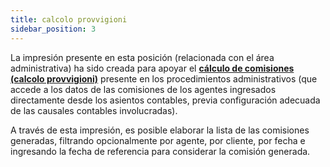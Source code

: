 ```yaml
---
title: calcolo provvigioni
sidebar_position: 3
---
```


La impresión presente en esta posición (relacionada con el área administrativa) ha sido creada para apoyar el **[cálculo de comisiones (calcolo provvigioni)](/docs/finance-area/professional-men/procedures/calculate-commissions)** presente en los procedimientos administrativos (que accede a los datos de las comisiones de los agentes ingresados directamente desde los asientos contables, previa configuración adecuada de las causales contables involucradas).

A través de esta impresión, es posible elaborar la lista de las comisiones generadas, filtrando opcionalmente por agente, por cliente, por fecha e ingresando la fecha de referencia para considerar la comisión generada.